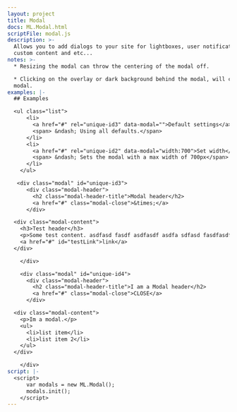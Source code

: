 ```yaml
---
layout: project
title: Modal
docs: ML.Modal.html
scriptFile: modal.js
description: >-
  Allows you to add dialogs to your site for lightboxes, user notifications,
  custom content and etc...
notes: >-
  * Resizing the modal can throw the centering of the modal off.

  * Clicking on the overlay or dark background behind the modal, will close the
  modal.
examples: |-
  ## Examples

  <ul class="list">
      <li>
        <a href="#" rel="unique-id3" data-modal="">Default settings</a>
        <span> &ndash; Using all defaults.</span>
      </li>
      <li>
        <a href="#" rel="unique-id2" data-modal="width:700">Set width</a>
        <span> &ndash; Sets the modal with a max width of 700px</span>
      </li>
    </ul>

   <div class="modal" id="unique-id3">
      <div class="modal-header">
        <h2 class="modal-header-title">Modal header</h2>
        <a href="#" class="modal-close">&times;</a>
      </div>

  <div class="modal-content">
    <h3>Test header</h3>
    <p>Some test content. asdfasd fasdf asdfasdf asdfa sdfasd fasdfasdfasdf</p>
    <a href="#" id="testLink">link</a>
  </div>

    </div>

    <div class="modal" id="unique-id4">
      <div class="modal-header">
        <h2 class="modal-header-title">I am a Modal header</h2>
        <a href="#" class="modal-close">CLOSE</a>
      </div>

  <div class="modal-content">
    <p>Im a modal.</p>
    <ul>
      <li>list item</li>
      <li>list item 2</li>
    </ul>
  </div>

    </div>
script: |-
  <script>
      var modals = new ML.Modal();
      modals.init();
    </script>
---
```


